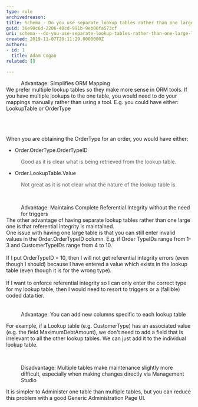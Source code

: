 ```yaml
---
type: rule
archivedreason: 
title: Schema - Do you use separate lookup tables rather than one large lookup table for your lookup data?
guid: 36e90c6d-2206-40cd-991b-9eb06fa573cf
uri: schema---do-you-use-separate-lookup-tables-rather-than-one-large-lookup-table-for-your-lookup-data
created: 2019-11-07T20:11:29.0000000Z
authors:
- id: 1
  title: Adam Cogan
related: []

---
```



<p class="ssw15-rteElement-P"><b></b></p><dd class="ssw15-rteElement-FigureGood">Advantage&#58;&#160;Simplifies ORM Mapping</dd>We prefer multiple lookup tables so they make more sense in ORM tools. If you have multiple lookups to the one table, you would need to do your mappings manually rather than using a tool. E.g. you could have either&#58; LookupTable or OrderType​<br>​<br>
<br><excerpt class='endintro'></excerpt><br>
<p>When you are obtaining the OrderType for an order, you would have either&#58;<br></p><ul><li>​Order.OrderType.OrderTypeID&#160;<br></li></ul><p></p><blockquote style="margin&#58;0px 0px 0px 40px;border&#58;none;padding&#58;0px;"><p>Good as it is clear what is being retrieved from the lookup table.</p></blockquote><p></p><ul><li>Order.LookupTable.Value&#160;<br></li></ul><p></p><blockquote style="margin&#58;0px 0px 0px 40px;border&#58;none;padding&#58;0px;"><p>Not great as it is not clear what the nature of the lookup table is.</p><p>​<br></p></blockquote><dd class="ssw15-rteElement-FigureGood">Advantage&#58;&#160;Maintains Complete Referential Integrity without the need for triggers<br></dd>​The other advantage of having separate lookup tables rather than one large one is that referential integrity is maintained.<br>One issue with having one large table is that you can still enter invalid values in the Order.OrderTypeID column. E.g. if Order TypeIDs range from 1-3 and CustomerTypeIDs range from 4 to 10.<div><br>If I put OrderTypeID = 10, then I will not get referential integrity errors (even though I should) because I have entered a value which exists in the lookup table (even though it is for the wrong type).</div><div><br>If I want to enforce referential integrity so I can only enter the correct type for my lookup table, then I would need to resort to triggers or a (fallible) coded data tier.</div><div><br>​<div><dd class="ssw15-rteElement-FigureGood">​​Advantage&#58;&#160;You can add new columns specific to each lookup table<br></dd><p class="ssw15-rteElement-P">​​​For example, if a Lookup table (e.g. CustomerType) has an associated value (e.g. the field MaximumDebtAmount), we don't need to add a field that is irrelevant to all the other lookup tables. We can just add it to the individual lookup table.​<br></p><p class="ssw15-rteElement-P"><br></p><dd class="ssw15-rteElement-FigureBad">​​Disadvantage&#58; Multiple tables make maintenance slightly more difficult, especially when making changes directly via Management Studio<br></dd><p class="ssw15-rteElement-P">​It is simpler to Administer one table than multiple tables, but you can reduce this problem with a good Generic Administration Page UI.<br>​<br><br></p>​<br><blockquote style="margin&#58;0px 0px 0px 40px;border&#58;none;padding&#58;0px;"><p><br></p></blockquote><p>​<br><br></p></div></div>


